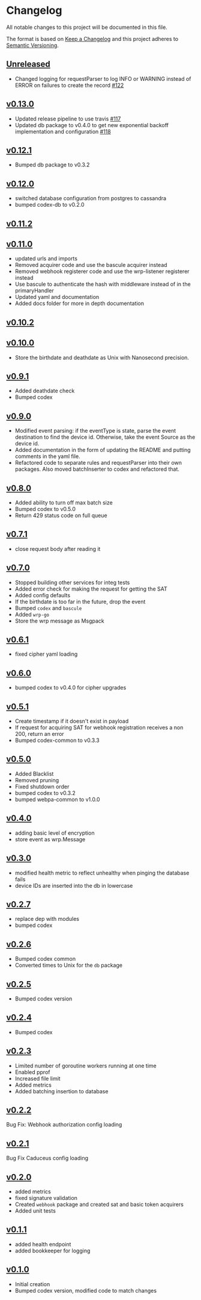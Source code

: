 # Changelog
All notable changes to this project will be documented in this file.

The format is based on [Keep a Changelog](http://keepachangelog.com/en/1.0.0/)
and this project adheres to [Semantic Versioning](http://semver.org/spec/v2.0.0.html).

## [Unreleased]
- Changed logging for requestParser to log INFO or WARNING instead of ERROR 
  on failures to create the record [#122](https://github.com/xmidt-org/svalinn/pull/122)

## [v0.13.0]
- Updated release pipeline to use travis [#117](https://github.com/xmidt-org/svalinn/pull/117)
- Updated db package to v0.4.0 to get new exponential backoff implementation and configuration [#118](https://github.com/xmidt-org/svalinn/pull/118)

## [v0.12.1]
- Bumped db package to v0.3.2

## [v0.12.0]
- switched database configuration from postgres to cassandra
- bumped codex-db to v0.2.0

## [v0.11.2]

## [v0.11.0]
- updated urls and imports
- Removed acquirer code and use the bascule acquirer instead
- Removed webhook registerer code and use the wrp-listener registerer instead
- Use bascule to authenticate the hash with middleware instead of in the primaryHandler
- Updated yaml and documentation
- Added docs folder for more in depth documentation

## [v0.10.2]

## [v0.10.0]
- Store the birthdate and deathdate as Unix with Nanosecond precision.

## [v0.9.1]
- Added deathdate check
- Bumped codex

## [v0.9.0]
- Modified event parsing: if the eventType is state, parse the event 
  destination to find the device id.  Otherwise, take the event Source as the 
  device id.
- Added documentation in the form of updating the README and putting comments 
  in the yaml file.
- Refactored code to separate rules and requestParser into their own packages. 
  Also moved batchInserter to codex and refactored that.

## [v0.8.0]
- Added ability to turn off max batch size
- Bumped codex to v0.5.0
- Return 429 status code on full queue

## [v0.7.1]
 - close request body after reading it

## [v0.7.0]
 - Stopped building other services for integ tests
 - Added error check for making the request for getting the SAT
 - Added config defaults
 - If the birthdate is too far in the future, drop the event
 - Bumped `codex` and `bascule`
 - Added `wrp-go`
 - Store the wrp message as Msgpack

## [v0.6.1]
- fixed cipher yaml loading

## [v0.6.0]
- bumped codex to v0.4.0 for cipher upgrades

## [v0.5.1]
 - Create timestamp if it doesn't exist in payload
 - If request for acquiring SAT for webhook registration receives a non 200, return an error
 - Bumped codex-common to v0.3.3

## [v0.5.0]
- Added Blacklist
- Removed pruning
- Fixed shutdown order
- bumped codex to v0.3.2
- bumped webpa-common to v1.0.0

## [v0.4.0]
- adding basic level of encryption
- store event as wrp.Message

## [v0.3.0]
 - modified health metric to reflect unhealthy when pinging the database fails
 - device IDs are inserted into the db in lowercase

## [v0.2.7]
- replace dep with modules
- bumped codex

## [v0.2.6]
 - Bumped codex common
 - Converted times to Unix for the `db` package

## [v0.2.5]
 - Bumped codex version

## [v0.2.4]
 - Bumped codex

## [v0.2.3]
 - Limited number of goroutine workers running at one time
 - Enabled pprof
 - Increased file limit
 - Added metrics
 - Added batching insertion to database

## [v0.2.2]
Bug Fix: Webhook authorization config loading

## [v0.2.1]
Bug Fix Caduceus config loading

## [v0.2.0]
- added metrics
- fixed signature validation
- Created `webhook` package and created sat and basic token acquirers
- Added unit tests

## [v0.1.1]
- added health endpoint
- added bookkeeper for logging

## [v0.1.0]
- Initial creation
- Bumped codex version, modified code to match changes

[Unreleased]: https://github.com/xmidt-org/svalinn/compare/v0.13.0...HEAD
[v0.13.0]: https://github.com/xmidt-org/svalinn/compare/v0.12.1...v0.13.0
[v0.12.1]: https://github.com/xmidt-org/svalinn/compare/v0.12.0...v0.12.1
[v0.12.0]: https://github.com/xmidt-org/svalinn/compare/v0.11.2...v0.12.0
[v0.11.2]: https://github.com/xmidt-org/svalinn/compare/v0.11.0...v0.11.2
[v0.11.0]: https://github.com/xmidt-org/svalinn/compare/v0.10.2...v0.11.0
[v0.10.2]: https://github.com/xmidt-org/svalinn/compare/v0.10.0...v0.10.2
[v0.10.0]: https://github.com/xmidt-org/svalinn/compare/v0.9.1...v0.10.0
[v0.9.1]: https://github.com/xmidt-org/svalinn/compare/v0.9.0...v0.9.1
[v0.9.0]: https://github.com/xmidt-org/svalinn/compare/v0.8.0...v0.9.0
[v0.8.0]: https://github.com/xmidt-org/svalinn/compare/v0.7.1...v0.8.0
[v0.7.1]: https://github.com/xmidt-org/svalinn/compare/v0.7.0...v0.7.1
[v0.7.0]: https://github.com/xmidt-org/svalinn/compare/v0.6.1...v0.7.0
[v0.6.1]: https://github.com/xmidt-org/svalinn/compare/v0.6.0...v0.6.1
[v0.6.0]: https://github.com/xmidt-org/svalinn/compare/v0.5.1...v0.6.0
[v0.5.1]: https://github.com/xmidt-org/svalinn/compare/v0.5.0...v0.5.1
[v0.5.0]: https://github.com/xmidt-org/svalinn/compare/v0.4.0...v0.5.0
[v0.4.0]: https://github.com/xmidt-org/svalinn/compare/v0.3.0...v0.4.0
[v0.3.0]: https://github.com/xmidt-org/svalinn/compare/v0.2.7...v0.3.0
[v0.2.7]: https://github.com/xmidt-org/svalinn/compare/v0.2.6...v0.2.7
[v0.2.6]: https://github.com/xmidt-org/svalinn/compare/v0.2.5...v0.2.6
[v0.2.5]: https://github.com/xmidt-org/svalinn/compare/v0.2.4...v0.2.5
[v0.2.4]: https://github.com/xmidt-org/svalinn/compare/v0.2.3...v0.2.4
[v0.2.3]: https://github.com/xmidt-org/svalinn/compare/v0.2.2...v0.2.3
[v0.2.2]: https://github.com/xmidt-org/svalinn/compare/v0.2.1...v0.2.2
[v0.2.1]: https://github.com/xmidt-org/svalinn/compare/v0.2.0...v0.2.1
[v0.2.0]: https://github.com/xmidt-org/svalinn/compare/v0.1.1...v0.2.0
[v0.1.1]: https://github.com/xmidt-org/svalinn/compare/v0.1.0...v0.1.1
[v0.1.0]: https://github.com/xmidt-org/svalinn/compare/0.0.0...v0.1.0
